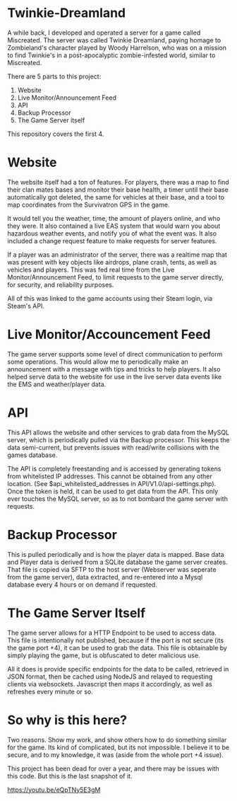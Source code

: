 # Twinkie-Dreamland
A while back, I developed and operated a server for a game called Miscreated. The server was called Twinkie Dreamland, paying homage to Zombieland's character played by Woody Harrelson, who was on a mission to find Twinkie's in a post-apocalyptic zombie-infested world, similar to Miscreated.

There are 5 parts to this project:
1. Website
2. Live Monitor/Announcement Feed
3. API
4. Backup Processor
5. The Game Server itself

This repository covers the first 4.

# Website
The website itself had a ton of features. For players, there was a map to find their clan mates bases and monitor their base health, a timer until their base automatically got deleted, the same for vehicles at their base, and a tool to map coordinates from the Survivatron GPS in the game. 

It would tell you the weather, time, the amount of players online, and who they were. It also contained a live EAS system that would warn you about hazardous weather events, and notify you of what the event was. It also included a change request feature to make requests for server features.

If a player was an administrator of the server, there was a realtime map that was present with key objects like airdrops, plane crash, tents, as well as vehicles and players. This was fed real time from the Live Monitor/Announcement Feed, to limit requests to the game server directly, for security, and reliability purposes.

All of this was linked to the game accounts using their Steam login, via Steam's API.

# Live Monitor/Accouncement Feed
The game server supports some level of direct communication to perform some operations. This would allow me to periodically make an announcement with a message with tips and tricks to help players. It also helped serve data to the website for use in the live server data events like the EMS and weather/player data.

# API
This API allows the website and other services to grab data from the MySQL server, which is periodically pulled via the Backup processor. This keeps the data semi-current, but prevents issues with read/write collisions with the games database.

The API is completely freestanding and is accessed by generating tokens from whitelisted IP addresses. This cannot be obtained from any other location. (See $api_whitelisted_addresses in API/V1.0/api-settings.php). Once the token is held, it can be used to get data from the API. This only ever touches the MySQL server, so as to not bombard the game server with requests.

# Backup Processor
This is pulled periodically and is how the player data is mapped. Base data and Player data is derived from a SQLite database the game server creates. That file is copied via SFTP to the host server (Webserver was seperate from the game server), data extracted, and re-entered into a Mysql database every 4 hours or on demand if requested. 

# The Game Server Itself
The game server allows for a HTTP Endpoint to be used to access data. This file is intentionally not published, because if the port is not secure (its the game port +4), it can be used to grab the data. This file is obtainable by simply playing the game, but is obfuscated to deter malicious use.

All it does is provide specific endpoints for the data to be called, retrieved in JSON format, then be cached using NodeJS and relayed to requesting clients via websockets. Javascript then maps it accordingly, as well as refreshes every minute or so.

# So why is this here?
Two reasons. Show my work, and show others how to do something similar for the game. Its kind of complicated, but its not impossible. I believe it to be secure, and to my knowledge, it was (aside from the whole port +4 issue).

This project has been dead for over a year, and there may be issues with this code. But this is the last snapshot of it.

https://youtu.be/eQpTNy5E3gM
